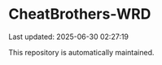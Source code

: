 # CheatBrothers-WRD

Last updated: 2025-06-30 02:27:19

This repository is automatically maintained.
